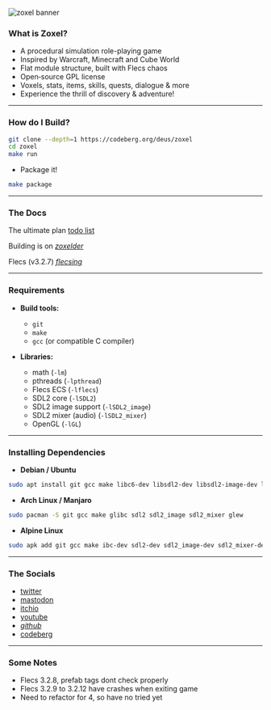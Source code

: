 ![zoxel banner](https://pbs.twimg.com/media/GvGarlgbAAA3jG-?format=png&name=large)

### What is Zoxel?

* A procedural simulation role-playing game
* Inspired by Warcraft, Minecraft and Cube World
* Flat module structure, built with Flecs chaos
* Open‑source GPL license
* Voxels, stats, items, skills, quests, dialogue & more
* Experience the thrill of discovery & adventure!

---

### How do I Build?

```bash
git clone --depth=1 https://codeberg.org/deus/zoxel
cd zoxel
make run
```

- Package it!

```bash
make package
```

---

### The Docs

The ultimate plan [ todo list ](todo.md)

Building is on [_zoxelder_](https://codeberg.org/deus/zoxelder)

Flecs (v3.2.7) [_flecsing_](https://codeberg.org/deus/flecsing)

---

### Requirements

- **Build tools:**  
  - `git`  
  - `make`  
  - `gcc` (or compatible C compiler)  

- **Libraries:**  
  - math (`-lm`)  
  - pthreads (`-lpthread`)  
  - Flecs ECS (`-lflecs`)  
  - SDL2 core (`-lSDL2`)  
  - SDL2 image support (`-lSDL2_image`)  
  - SDL2 mixer (audio) (`-lSDL2_mixer`)  
  - OpenGL (`-lGL`)

---

### Installing Dependencies

- **Debian / Ubuntu**

```bash
sudo apt install git gcc make libc6-dev libsdl2-dev libsdl2-image-dev libsdl2-mixer-dev libglew-dev
```

- **Arch Linux / Manjaro**

```bash
sudo pacman -S git gcc make glibc sdl2 sdl2_image sdl2_mixer glew
```

- **Alpine Linux**

```bash
sudo apk add git gcc make ibc-dev sdl2-dev sdl2_image-dev sdl2_mixer-dev glew-dev
```

---

### The Socials

  - [ twitter ](https://twitter.com/deusxyz)
  - [ mastodon ](https://mastodon.gamedev.place/@deus)
  - [ itchio ](https://deusxyz.itch.io/zoxel-foss)
  - [ youtube ](https://www.youtube.com/watch?v=Hseq5iPIJ6s)
  - [_github_](https://github.com/deus369/zoxel)
  - [ codeberg ](https://codeberg.org/deus/zoxel)

---

### Some Notes

 - Flecs 3.2.8, prefab tags dont check properly
 - Flecs 3.2.9 to 3.2.12 have crashes when exiting game
 - Need to refactor for 4, so have no tried yet